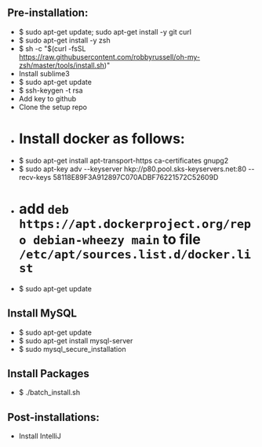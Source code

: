 ## Pre-installation:
* $ sudo apt-get update; sudo apt-get install -y git curl
* $ sudo apt-get install -y zsh
* $ sh -c "$(curl -fsSL https://raw.githubusercontent.com/robbyrussell/oh-my-zsh/master/tools/install.sh)"
* Install sublime3
* $ sudo apt-get update
* $ ssh-keygen -t rsa
* Add key to github
* Clone the setup repo
* # Install docker as follows:
* $ sudo apt-get install apt-transport-https ca-certificates gnupg2
* $ sudo apt-key adv --keyserver hkp://p80.pool.sks-keyservers.net:80 --recv-keys 58118E89F3A912897C070ADBF76221572C52609D
* # add `deb https://apt.dockerproject.org/repo debian-wheezy main` to file `/etc/apt/sources.list.d/docker.list`
* $ sudo apt-get update

## Install MySQL
* $ sudo apt-get update
* $ sudo apt-get install mysql-server
* $ sudo mysql_secure_installation

## Install Packages
* $ ./batch_install.sh

## Post-installations:
* Install IntelliJ
